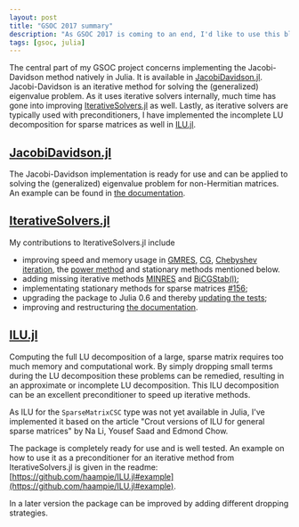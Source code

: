 ```yaml
---
layout: post
title: "GSOC 2017 summary"
description: "As GSOC 2017 is coming to an end, I'd like to use this blog post to give a summary of the things I have been working on."
tags: [gsoc, julia]
---
```


The central part of my GSOC project concerns implementing the Jacobi-Davidson method natively in Julia. It is available in [JacobiDavidson.jl](https://github.com/haampie/JacobiDavidson.jl). Jacobi-Davidson is an iterative method for solving the (generalized) eigenvalue problem. As it uses iterative solvers internally, much time has gone into improving [IterativeSolvers.jl](https://github.com/JuliaMath/IterativeSolvers.jl) as well. Lastly, as iterative solvers are typically used with preconditioners, I have implemented the incomplete LU decomposition for sparse matrices as well in [ILU.jl](https://github.com/haampie/ILU.jl).

## [JacobiDavidson.jl](https://github.com/haampie/JacobiDavidson.jl)
The Jacobi-Davidson implementation is ready for use and can be applied to solving the (generalized) eigenvalue problem for non-Hermitian matrices. An example can be found in [the documentation](https://haampie.github.io/JacobiDavidson.jl/latest/index.html#Example-1).

## [IterativeSolvers.jl](https://github.com/JuliaMath/IterativeSolvers.jl)
My contributions to IterativeSolvers.jl include 
- improving speed and memory usage in [GMRES](https://github.com/JuliaMath/IterativeSolvers.jl/pull/131), [CG](https://github.com/JuliaMath/IterativeSolvers.jl/pull/130), [Chebyshev iteration](https://github.com/JuliaMath/IterativeSolvers.jl/pull/145), the [power method](https://github.com/JuliaMath/IterativeSolvers.jl/pull/139) and stationary methods mentioned below.
- adding missing iterative methods [MINRES](https://github.com/JuliaMath/IterativeSolvers.jl/pull/148) and [BiCGStab(l)](https://github.com/JuliaMath/IterativeSolvers.jl/pull/134);
- implementating stationary methods for sparse matrices [#156](https://github.com/JuliaMath/IterativeSolvers.jl/pull/156);
- upgrading the package to Julia 0.6 and thereby [updating the tests](https://github.com/JuliaMath/IterativeSolvers.jl/pull/150);
- improving and restructuring [the documentation](https://github.com/JuliaMath/IterativeSolvers.jl/pull/157).

## [ILU.jl](https://github.com/haampie/ILU.jl)
Computing the full LU decomposition of a large, sparse matrix requires too much memory and computational work. By simply dropping small terms during the LU decomposition these problems can be remedied, resulting in an approximate or incomplete LU decomposition. This ILU decomposition can be an excellent preconditioner to speed up iterative methods.

As ILU for the `SparseMatrixCSC` type was not yet available in Julia, I've implemented it based on the article "Crout versions of ILU for general sparse matrices" by Na Li, Yousef Saad and Edmond Chow.

The package is completely ready for use and is well tested. An example on how to use it as a preconditioner for an iterative method from IterativeSolvers.jl is given in the readme: [https://github.com/haampie/ILU.jl#example](https://github.com/haampie/ILU.jl#example).

In a later version the package can be improved by adding different dropping strategies.
